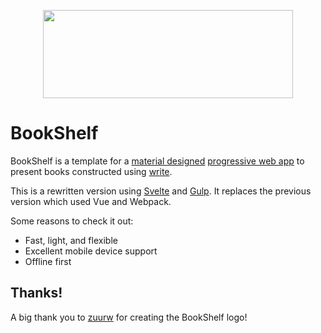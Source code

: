 <p align="center">
  <img width="400" height="141,88 " src="https://user-images.githubusercontent.com/40801473/43369939-7278fb6e-936e-11e8-8c7e-4fef86fefdfa.png">
</p>

# BookShelf

BookShelf is a template for a [material designed](https://m3.material.io/) [progressive web app](https://developers.google.com/web/progressive-web-apps/) to present books constructed using [write](https://github.com/Nevenall/write).

This is a rewritten version using [Svelte](https://svelte.dev) and [Gulp](https://gulpjs.com/). It replaces the previous version which used Vue and Webpack. 

Some reasons to check it out:

- Fast, light, and flexible
- Excellent mobile device support
- Offline first 

## Thanks!

A big thank you to [zuurw](https://github.com/zuurw/Graphic-Design-) for creating the BookShelf logo!
